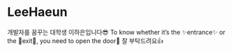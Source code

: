 # LeeHaeun
개발자를 꿈꾸는 대학생 이하은입니다😎 To know whether it’s the ✨entrance✨ or the 🌊exit🌊, you need to open the door🚪 잘 부탁드려요👍
